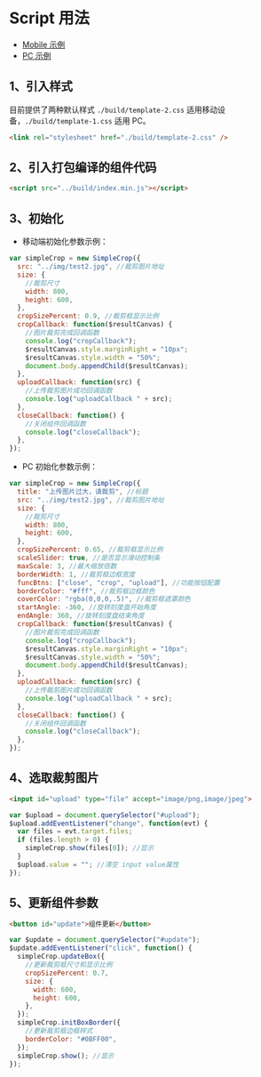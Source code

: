 # Script 用法

- [Mobile 示例](https://newbieyoung.github.io/Simple-Crop/examples/test-2.html)
- [PC 示例](https://newbieyoung.github.io/Simple-Crop/examples/test-1.html)

## 1、引入样式

目前提供了两种默认样式 `./build/template-2.css` 适用移动设备，`./build/template-1.css` 适用 PC。

```html
<link rel="stylesheet" href="./build/template-2.css" />
```

## 2、引入打包编译的组件代码

```html
<script src="../build/index.min.js"></script>
```

## 3、初始化

- 移动端初始化参数示例：

```javascript
var simpleCrop = new SimpleCrop({
  src: "../img/test2.jpg", //裁剪图片地址
  size: {
    //裁剪尺寸
    width: 800,
    height: 600,
  },
  cropSizePercent: 0.9, //裁剪框显示比例
  cropCallback: function($resultCanvas) {
    //图片裁剪完成回调函数
    console.log("cropCallback");
    $resultCanvas.style.marginRight = "10px";
    $resultCanvas.style.width = "50%";
    document.body.appendChild($resultCanvas);
  },
  uploadCallback: function(src) {
    //上传裁剪图片成功回调函数
    console.log("uploadCallback " + src);
  },
  closeCallback: function() {
    //关闭组件回调函数
    console.log("closeCallback");
  },
});
```

- PC 初始化参数示例：

```javascript
var simpleCrop = new SimpleCrop({
  title: "上传图片过大，请裁剪", //标题
  src: "../img/test2.jpg", //裁剪图片地址
  size: {
    //裁剪尺寸
    width: 800,
    height: 600,
  },
  cropSizePercent: 0.65, //裁剪框显示比例
  scaleSlider: true, //是否显示滑动控制条
  maxScale: 3, //最大缩放倍数
  borderWidth: 1, //裁剪框边框宽度
  funcBtns: ["close", "crop", "upload"], //功能按钮配置
  borderColor: "#fff", //裁剪框边框颜色
  coverColor: "rgba(0,0,0,.5)", //裁剪框遮罩颜色
  startAngle: -360, //旋转刻度盘开始角度
  endAngle: 360, //旋转刻度盘结束角度
  cropCallback: function($resultCanvas) {
    //图片裁剪完成回调函数
    console.log("cropCallback");
    $resultCanvas.style.marginRight = "10px";
    $resultCanvas.style.width = "50%";
    document.body.appendChild($resultCanvas);
  },
  uploadCallback: function(src) {
    //上传裁剪图片成功回调函数
    console.log("uploadCallback " + src);
  },
  closeCallback: function() {
    //关闭组件回调函数
    console.log("closeCallback");
  },
});
```

## 4、选取裁剪图片

```HTML
<input id="upload" type="file" accept="image/png,image/jpeg">
```

```javascript
var $upload = document.querySelector("#upload");
$upload.addEventListener("change", function(evt) {
  var files = evt.target.files;
  if (files.length > 0) {
    simpleCrop.show(files[0]); //显示
  }
  $upload.value = ""; //清空 input value属性
});
```

## 5、更新组件参数

```html
<button id="update">组件更新</button>
```

```javascript
var $update = document.querySelector("#update");
$update.addEventListener("click", function() {
  simpleCrop.updateBox({
    //更新裁剪框尺寸和显示比例
    cropSizePercent: 0.7,
    size: {
      width: 600,
      height: 600,
    },
  });
  simpleCrop.initBoxBorder({
    //更新裁剪框边框样式
    borderColor: "#0BFF00",
  });
  simpleCrop.show(); //显示
});
```
